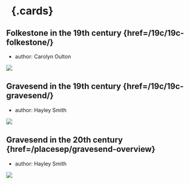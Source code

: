 <param ve-config 
       title="Places E-P"
       banner="/images/banners/19c.jpg"
       layout="index">

# &nbsp; {.cards}

## Folkestone in the 19th century {href=/19c/19c-folkestone/}

- author: Carolyn Oulton

![](https://iiif.juncture-digital.org/thumbnail?url=https://stor.artstor.org/stor/b6683cdb-1799-4a34-b5b4-bf77e9da197d)

## Gravesend in the 19th century {href=/19c/19c-gravesend/}

- author: Hayley Smith

![](https://iiif.juncture-digital.org/thumbnail?url=https://stor.artstor.org/stor/267a9b45-9c4f-4db0-843a-67931fc83467)

## Gravesend in the 20th century {href=/placesep/gravesend-overview}

- author: Hayley Smith

![](https://iiif.juncture-digital.org/thumbnail?url=https://upload.wikimedia.org/wikipedia/commons/1/19/Gravesend_%2834842865191%29.jpg)

